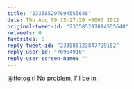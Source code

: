 ```yaml
---
title: "233585297894555648"
date: Thu Aug 09 15:27:29 +0000 2012
original-tweet-id: "233585297894555648"
retweets: 0
favorites: 0
reply-tweet-id: "233585123847729152"
reply-user-id: "76964916"
reply-user-screen-name: ""
---
```

<a href="https://twitter.com/ffotogirl">@ffotogirl</a> No problem, I’ll be in.
